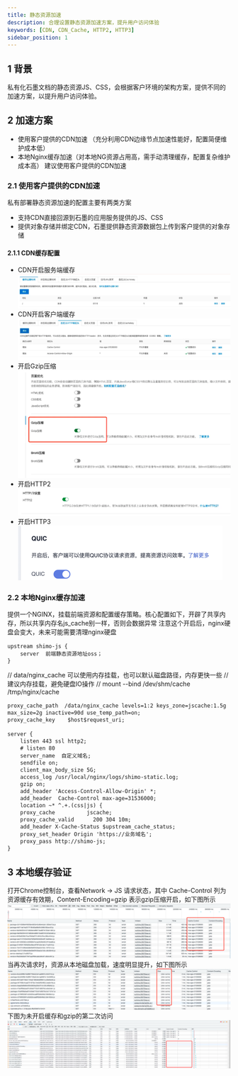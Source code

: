 ```yaml
---
title: 静态资源加速
description: 合理设置静态资源加速方案，提升用户访问体验
keywords: [CDN, CDN_Cache, HTTP2, HTTP3]
sidebar_position: 1
---
```

## 1 背景
私有化石墨文档的静态资源JS、CSS，会根据客户环境的架构方案，提供不同的加速方案，以提升用户访问体验。

## 2 加速方案
* 使用客户提供的CDN加速 （充分利用CDN边缘节点加速性能好，配置简便维护成本低）
* 本地Nginx缓存加速（对本地NG资源占用高，需手动清理缓存，配置复杂维护成本高）
建议使用客户提供的CDN加速

### 2.1 使用客户提供的CDN加速
私有部署静态资源加速的配置主要有两类方案
* 支持CDN直接回源到石墨的应用服务提供的JS、CSS
* 提供对象存储并绑定CDN，石墨提供静态资源数据包上传到客户提供的对象存储

#### 2.1.1 CDN缓存配置
* CDN开启服务端缓存
![img.png](../image/awesome/cdn_server_cache.png)
* CDN开启客户端缓存
![img.png](../image/awesome/cdn_client_cache.png)
* 开启Gzip压缩
![img.png](../image/awesome/cdn_gzip.png)
* 开启HTTP2
![img_1.png](../image/awesome/cdn_http2.png)
* 开启HTTP3
![img.png](../image/awesome/cdn_http3.png)


### 2.2 本地Nginx缓存加速 
提供一个NGINX，挂载前端资源和配置缓存策略。核心配置如下，开辟了共享内存，所以共享内存名js_cache别一样，否则会数据异常
注意这个开启后，nginx硬盘会变大，未来可能需要清理nginx硬盘
```nginx
upstream shimo-js {
    server  前端静态资源地址oss；
}
```

// data/nginx_cache 可以使用内存挂载，也可以默认磁盘路径，内存更快一些
// 建议内存挂载，避免硬盘IO操作
// mount --bind /dev/shm/cache  /tmp/nginx/cache
```nginx
proxy_cache_path  /data/nginx_cache levels=1:2 keys_zone=jscache:1.5g max_size=2g inactive=90d use_temp_path=on;
proxy_cache_key    $host$request_uri;

server {
    listen 443 ssl http2;
    # listen 80
    server_name  自定义域名;
    sendfile on;
    client_max_body_size 5G;
    access_log /usr/local/nginx/logs/shimo-static.log;
    gzip on;
    add_header 'Access-Control-Allow-Origin' *;
    add_header  Cache-Control max-age=31536000;
    location ~* ^.+.(css|js) {
    proxy_cache          jscache;
    proxy_cache_valid      200 304 10m;
    add_header X-Cache-Status $upstream_cache_status;
    proxy_set_header Origin 'https://业务域名';
    proxy_pass http://shimo-js;
}
```

## 3 本地缓存验证
打开Chrome控制台，查看Network -> JS 请求状态，其中 Cache-Control 列为资源缓存有效期，Content-Encoding=gzip 表示gzip压缩开启，如下图所示
![img.png](../image/awesome/cdn_first_cache.png)
当再次请求时，资源从本地磁盘加载，速度明显提升，如下图所示
![img_1.png](../image/awesome/cdn_second_cache.png)
下图为未开启缓存和gzip的第二次访问
![img_2.png](../image/awesome/cdn_no_cache.png)